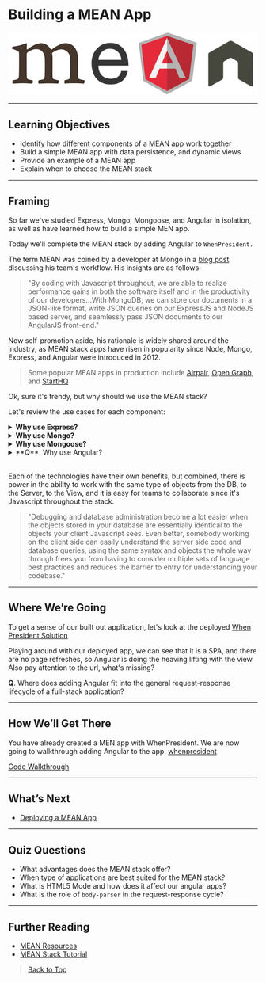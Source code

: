 # Building a MEAN App

![mean-logo](./images/mean-logo.jpeg)

---

## Learning Objectives

- Identify how different components of a MEAN app work together
- Build a simple MEAN app with data persistence, and dynamic views  
- Provide an example of a MEAN app
- Explain when to choose the MEAN stack

---

## Framing

So far we've studied Express, Mongo, Mongoose, and Angular in isolation, as well as have learned how to build a simple MEN app.

Today we'll complete the MEAN stack by adding Angular to `WhenPresident.`

The term MEAN was coined by a developer at Mongo in a [blog post](http://blog.mongodb.org/post/49262866911/the-mean-stack-mongodb-expressjs-angularjs-andMEAN) discussing his team's workflow. His insights are as follows:

> "By coding with Javascript throughout, we are able to realize performance gains in both the software itself and in the productivity of our developers...With MongoDB, we can store our documents in a JSON-­like format, write JSON queries on our ExpressJS and NodeJS based server, and seamlessly pass JSON documents to our AngularJS front-end."

Now self-promotion aside, his rationale is widely shared around the industry, as MEAN stack apps have risen in popularity since Node, Mongo, Express, and Angular were introduced in 2012.  

> Some popular MEAN apps in production include [Airpair](https://www.airpair.com/), [Open Graph](http://opengraph.io/), and [StartHQ](https://starthq.com/signup)

Ok, sure it's trendy, but why should we use the MEAN stack?

Let's review the use cases for each component:

<!-- Q: Why Express  -->
<details>
<summary>
<strong> Why use Express?</strong>
</summary>
<br>
Express is a minimal and flexible Node.js web application framework that provides a robust set of features for building web apps. Express works with a myriad of HTTP utility methods and middleware that allows developers to create robust APIs quickly and easily
 <br>
 <br>
</details>

<!-- Q: Why Mongo  -->
<details>
<summary>
<strong> Why use Mongo?</strong>
</summary>
<br>

MongoDB is an open-source document database that provides high performance, high availability, and automatic scaling
 <br>
 <br>
</details>

<!-- Q: Why Mongoose  -->
<details>
<summary>
<strong> Why use Mongoose? </strong>
</summary>
<br>

Like ActiveRecord for Rails, Mongoose is an ORM used to represent data from a Mongo database as models in a Javascript back-end. This makes performing CRUD actions to collections and documents in our DB easier.

 <br>
 <br>
</details>

<!-- Q: Why Angular  -->
<details>
<summary>
 **Q**. Why use Angular?
</summary>
<br>

AngularJS is a robust front-end framework that makes it possible to easily and quickly build Single Page Applications. It has lots of functionality built in for rendering data, and swapping views in and out to give the impression of having multiple pages. It is fully extensible and works well with other libraries.

 <br>
 <br>
</details>

<br>

Each of the technologies have their own benefits, but combined, there is power in the ability to work with the same type of objects from the DB, to the Server, to the View, and it is easy for teams to collaborate since it's Javascript throughout the stack.

> "Debugging and database administration become a lot easier when the objects stored in your database are essentially identical to the objects your client Javascript sees. Even better, somebody working on the client side can easily understand the server side code and database queries; using the same syntax and objects the whole way through frees you from having to consider multiple sets of language best practices and reduces the barrier to entry for understanding your codebase."

---

## Where We’re Going

To get a sense of our built out application, let's look at the deployed [When President Solution](http://whenpresident.herokuapp.com)

Playing around with our deployed app, we can see that it is a SPA, and there are no page refreshes, so Angular is doing the heaving lifting with the view. Also pay attention to the url, what's missing?

**Q**. Where does adding Angular fit into the general request-response lifecycle of a full-stack application?

---

## How We’ll Get There

 You have already created a MEN app with WhenPresident. We are now going to walkthrough adding Angular to the app.  [whenpresident](https://github.com/ga-wdi-exercises/whenpresident)

[Code Walkthrough](angular-walkthrough-annotated.md)

---

## What’s Next

- [Deploying a MEAN App](https://github.com/ga-wdi-lessons/deploy-MEAN-app)

---

## Quiz Questions

- What advantages does the MEAN stack offer?
- When type of applications are best suited for the MEAN stack?
- What is HTML5 Mode and how does it affect our angular apps?
- What is the role of `body-parser` in the request-response cycle?

---

## Further Reading

- [MEAN Resources](https://github.com/ericdouglas/MEAN-Learning)
- [MEAN Stack Tutorial](https://thinkster.io/mean-stack-tutorial)

> [Back to Top](readme.md)
